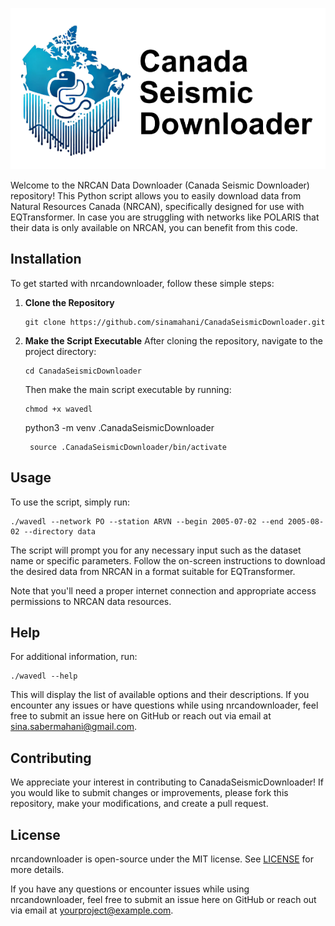 ![LOGO](logo.png)

Welcome to the NRCAN Data Downloader (Canada Seismic Downloader) repository! This Python script allows you to easily download data from 
Natural Resources Canada (NRCAN), specifically designed for use with EQTransformer. In case you are struggling with networks like POLARIS that
their data is only available on NRCAN, you can benefit from this code.

## Installation

To get started with nrcandownloader, follow these simple steps:

1. **Clone the Repository**
    ```
    git clone https://github.com/sinamahani/CanadaSeismicDownloader.git
    ```

2. **Make the Script Executable**
    After cloning the repository, navigate to the project directory:
    ```
    cd CanadaSeismicDownloader
    ```
    Then make the main script executable by running:
    ```
    chmod +x wavedl
    ```
    python3 -m venv .CanadaSeismicDownloader
   ```
    source .CanadaSeismicDownloader/bin/activate
   ```

## Usage

To use the script, simply run:

```
./wavedl --network PO --station ARVN --begin 2005-07-02 --end 2005-08-02 --directory data
```

The script will prompt you for any necessary input such as the dataset name or specific parameters. Follow the 
on-screen instructions to download the desired data from NRCAN in a format suitable for EQTransformer.

Note that you'll need a proper internet connection and appropriate access permissions to NRCAN data resources.

## Help

For additional information, run:
```
./wavedl --help
```
This will display the list of available options and their descriptions. If you encounter any issues or have 
questions while using nrcandownloader, feel free to submit an issue here on GitHub or reach out via email at 
sina.sabermahani@gmail.com.

## Contributing

We appreciate your interest in contributing to CanadaSeismicDownloader! If you would like to submit changes or 
improvements, please fork this repository, make your modifications, and create a pull request.

## License

nrcandownloader is open-source under the MIT license. See [LICENSE](LICENSE) for more details.

If you have any questions or encounter issues while using nrcandownloader, feel free to submit an issue here on 
GitHub or reach out via email at yourproject@example.com.
